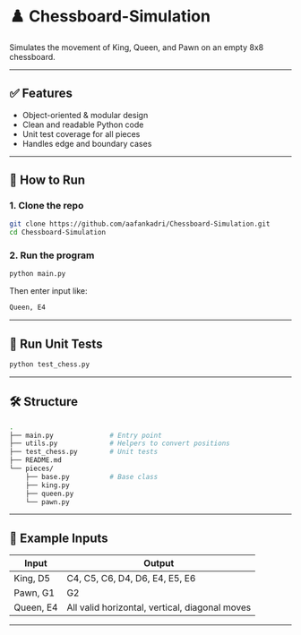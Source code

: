 # ♟️ Chessboard-Simulation

Simulates the movement of King, Queen, and Pawn on an empty 8x8 chessboard.

---

## ✅ Features
- Object-oriented & modular design
- Clean and readable Python code
- Unit test coverage for all pieces
- Handles edge and boundary cases

---

## 🚀 How to Run

### 1. Clone the repo

```bash
git clone https://github.com/aafankadri/Chessboard-Simulation.git
cd Chessboard-Simulation
```

### 2. Run the program

```bash
python main.py
```

Then enter input like:

```bash
Queen, E4
```

---

## 🧪 Run Unit Tests

```bash
python test_chess.py
```

---

## 🛠️ Structure

```bash
.
├── main.py              # Entry point
├── utils.py             # Helpers to convert positions
├── test_chess.py        # Unit tests
├── README.md
└── pieces/
    ├── base.py          # Base class
    ├── king.py
    ├── queen.py
    └── pawn.py
```

---

## 📌 Example Inputs

| Input        | Output                                         |
|--------------|------------------------------------------------|
| King, D5     | C4, C5, C6, D4, D6, E4, E5, E6                 |
| Pawn, G1     | G2                                             |
| Queen, E4    | All valid horizontal, vertical, diagonal moves |

---
